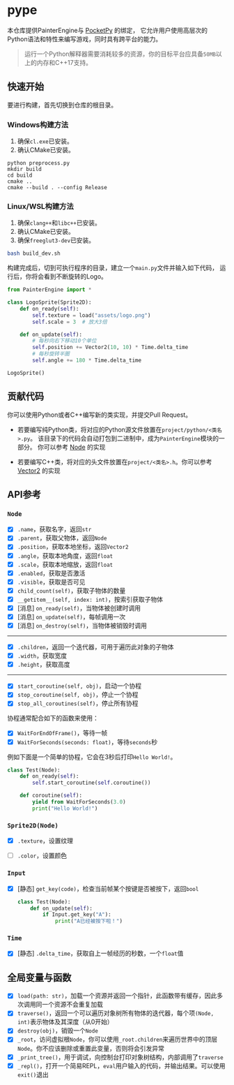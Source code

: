 # pype

本仓库提供PainterEngine与 [PocketPy](https://github.com/blueloveTH/pocketpy) 的绑定，
它允许用户使用高层次的Python语法和特性来编写游戏，同时具有跨平台的能力。

> 运行一个Python解释器需要消耗较多的资源，你的目标平台应具备`50MB`以上的内存和C++17支持。

## 快速开始

要进行构建，首先切换到仓库的根目录。

### Windows构建方法

1. 确保`cl.exe`已安装。
2. 确认CMake已安装。

```
python preprocess.py
mkdir build
cd build
cmake ..
cmake --build . --config Release
```
### Linux/WSL构建方法

1. 确保`clang++`和`libc++`已安装。
2. 确认CMake已安装。
3. 确保`freeglut3-dev`已安装。

```bash
bash build_dev.sh
```

构建完成后，切到可执行程序的目录，建立一个`main.py`文件并输入如下代码，
运行后，你将会看到不断旋转的Logo。

```python
from PainterEngine import *

class LogoSprite(Sprite2D):
    def on_ready(self):
        self.texture = load("assets/logo.png")
        self.scale = 3  # 放大3倍

    def on_update(self):
        # 每秒向右下移动10个单位
        self.position += Vector2(10, 10) * Time.delta_time
        # 每秒旋转半圈
        self.angle += 180 * Time.delta_time

LogoSprite()
```

## 贡献代码

你可以使用Python或者C++编写新的类实现，并提交Pull Request。

+ 若要编写纯Python类，将对应的Python源文件放置在`project/python/<类名>.py`。
该目录下的代码会自动打包到二进制中，成为`PainterEngine`模块的一部分。
你可以参考
[Node](https://github.com/blueloveTH/pype/blob/master/project/python/Node.py) 的实现

+ 若要编写C++类，将对应的头文件放置在`project/<类名>.h`。你可以参考
[Vector2](https://github.com/blueloveTH/pype/blob/master/project/Vector2.h) 的实现

## API参考

### `Node`

- [x] `.name`，获取名字，返回`str`
- [x] `.parent`，获取父物体，返回`Node`
- [x] `.position`，获取本地坐标，返回`Vector2`
- [x] `.angle`，获取本地角度，返回`float`
- [x] `.scale`，获取本地缩放，返回`float`
- [x] `.enabled`，获取是否激活
- [x] `.visible`，获取是否可见
- [x] `child_count(self)`，获取子物体的数量
- [x] `__getitem__(self, index: int)`，按索引获取子物体
- [x] [消息] `on_ready(self)`，当物体被创建时调用
- [x] [消息] `on_update(self)`，每帧调用一次
- [x] [消息] `on_destroy(self)`，当物体被销毁时调用
---

- [x] `.children`，返回一个迭代器，可用于遍历此对象的子物体
- [x] `.width`，获取宽度
- [x] `.height`，获取高度

---

- [x] `start_coroutine(self, obj)`，启动一个协程
- [x] `stop_coroutine(self, obj)`，停止一个协程
- [x] `stop_all_coroutines(self)`，停止所有协程

协程通常配合如下的函数来使用：

- [x] `WaitForEndOfFrame()`，等待一帧
- [x] `WaitForSeconds(seconds: float)`，等待`seconds`秒

例如下面是一个简单的协程，它会在3秒后打印`Hello World!`。

```python
class Test(Node):
    def on_ready(self):
        self.start_coroutine(self.coroutine())

    def coroutine(self):
        yield from WaitForSeconds(3.0)
        print("Hello World!")
```

### `Sprite2D(Node)`

- [x] `.texture`，设置纹理
- [ ] `.color`，设置颜色


### `Input`

- [x] [静态] `get_key(code)`，检查当前帧某个按键是否被按下，返回`bool`

    ```python
    class Test(Node):
        def on_update(self):
            if Input.get_key("A"):
                print("A已经被按下啦！")
    ```

### `Time`

- [x] [静态] `.delta_time`，获取自上一帧经历的秒数，一个`float`值

## 全局变量与函数
- [x] `load(path: str)`，加载一个资源并返回一个指针，此函数带有缓存，因此多次调用同一个资源不会重复加载
- [x] `traverse()`，返回一个可以遍历对象树所有物体的迭代器，每个项`(Node, int)`表示物体及其深度（从0开始）
- [x] `destroy(obj)`，销毁一个`Node`
- [x] `_root`，访问虚拟根`Node`，你可以使用`_root.children`来遍历世界中的顶层`Node`。你不应该删除或重置此变量，否则将会引发异常
- [x] `_print_tree()`，用于调试，向控制台打印对象树结构，内部调用了`traverse`
- [x] `_repl()`，打开一个简易REPL，`eval`用户输入的代码，并输出结果。可以使用`exit()`退出